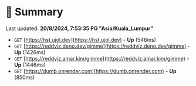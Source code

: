 # 📖 Summary
Last updated: **20/8/2024, 7:53:35 PG "Asia/Kuala_Lumpur"**

- `GET` [https://hst.ujol.dev](https://hst.ujol.dev) - **Up** (548ms)
- `GET` [https://reddviz.deno.dev/gimme](https://reddviz.deno.dev/gimme) - **Up** (1426ms)
- `GET` [https://reddviz.amar.kim/gimme](https://reddviz.amar.kim/gimme) - **Up** (1446ms)
- `GET` [https://dumb.onrender.com](https://dumb.onrender.com) - **Up** (850ms)

